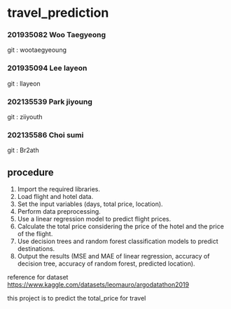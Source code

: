 # travel_prediction

### 201935082 Woo Taegyeong

git : wootaegyeoung

### 201935094 Lee layeon

git : llayeon

### 202135539 Park jiyoung

git : ziiyouth

### 202135586 Choi sumi

git : Br2ath

## procedure
1. Import the required libraries.
2. Load flight and hotel data.
3. Set the input variables (days, total price, location).
4. Perform data preprocessing.
5. Use a linear regression model to predict flight prices.
6. Calculate the total price considering the price of the hotel and the price of the flight.
7. Use decision trees and random forest classification models to predict destinations.
8. Output the results (MSE and MAE of linear regression, accuracy of decision tree, accuracy of random forest, predicted location).

reference for dataset
https://www.kaggle.com/datasets/leomauro/argodatathon2019


this project is to predict the total_price for travel
